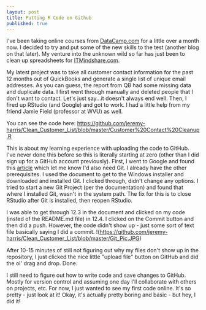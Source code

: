 ```yaml
---
layout: post
title: Putting R Code on Github
published: true
---
```

I've been taking online courses from <a href="http://www.datacamp.com" target="_blank">DataCamp.com</a> for a little over a month now. I decided to try and put some of the new skills to the test (another blog on that later). My venture into the unknown wild so far has just been to clean up spreadsheets for <a href="http://www.itmindshare.com" target="_blank">ITMindshare.com</a>. 

My latest project was to take all customer contact information for the past 12 months out of QuickBooks and generate a single list of unique email addresses. As you can guess, the report from QB had some missing data and duplicate data. I first went through manually and deleted people that I don't want to contact. Let's just say...it doesn't always end well. Then, I fired up RStudio (and Google) and got to work. I had a little help from my friend Jamie Field (professor at WVU) as well. 

You can see the code here: https://github.com/jeremy-harris/Clean_Customer_List/blob/master/Customer%20Contact%20Cleanup.R

This is about my learning experience with uploading the code to GitHub. I've never done this before so this is literally starting at zero (other than I did sign up for a GitHub account previously). First, I went to Google and found this <a href="https://happygitwithr.com/rstudio-git-github.html" target="_blank">article</a> which let me know I'd also need Git. I already have the other prerequisites. I used the document to get to the Windows installer and downloaded and installed Git. I clicked through, didn't change any options. I tried to start a new Git Project (per the documentation) and found that where I installed Git, wasn't in the system path. The fix for this is to close RStudio after Git is installed, then reopen RStudio. 

I was able to get through 12.3 in the document and clicked on my code (insted of the README.md file) in 12.4. I clicked on the Commit button and then did a push. However, the code didn't show up - just some sort of text file basically saying I did a commit. 
!(https://github.com/jeremy-harris/Clean_Customer_List/blob/master/Git_Pic.JPG)

After 10-15 minutes of still not figuring out why my files don't show up in the repository, I just clicked the nice little "upload file" button on GitHub and did the ol' drag and drop. Done.

I still need to figure out how to write code and save changes to GitHub. Mostly for version control and assuming one day I'll collaborate with others on projects, etc. For now, I just wanted to see my first code online. It's so pretty - just look at it! Okay, it's actually pretty boring and basic - but hey, I did it!

